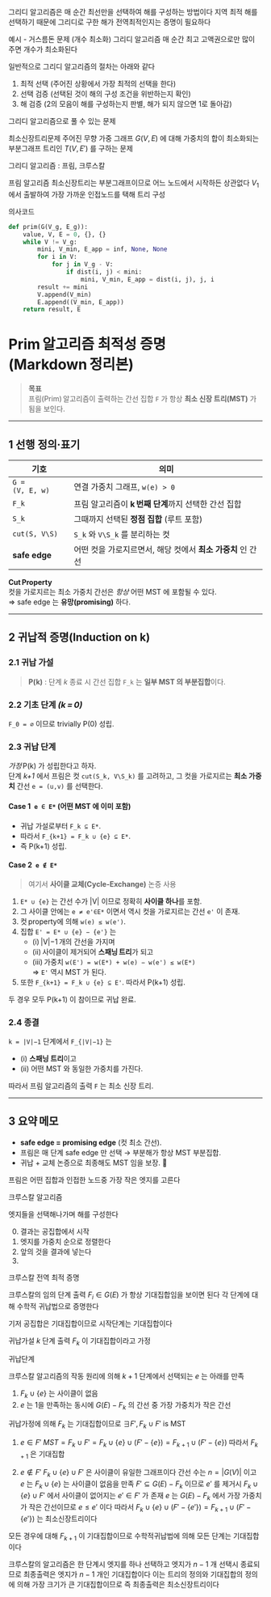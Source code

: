 그리디 알고리즘은 매 순간 최선만을 선택하여 해를 구성하는 방법이다
지역 최적 해를 선택하기 때문에 그리디로 구한 해가 전역최적인지는 증명이 필요하다

예시 - 거스름돈 문제 (개수 최소화)
그리디 알고리즘
매 순간 최고 고액권으로만 많이 주면 개수가 최소화된다

일반적으로 그리디 알고리즘의 절차는 아래와 같다
1. 최적 선택 (주어진 상황에서 가장 최적의 선택을 한다)
2. 선택 검증 (선택된 것이 해의 구성 조건을 위반하는지 확인)
3. 해 검증 (2의 모음이 해를 구성하는지 판별, 해가 되지 않으면 1로 돌아감)

그리디 알고리즘으로 풀 수 있는 문제

최소신장트리문제
주어진 무향 가중 그래프 $G(V, E)$ 에 대해 가중치의 합이 최소화되는 부분그래프 트리인 $T(V, E')$ 를 구하는 문제

그리디 알고리즘 : 프림, 크루스칼

프림 알고리즘
최소신장트리는 부분그래프이므로 어느 노드에서 시작하든 상관없다
$V_1$ 에서 출발하여 가장 가까운 인접노드를 택해 트리 구성

의사코드
```python
def prim(G(V_g, E_g)):
    value, V, E = 0, {}, {}
    while V != V_g:
        mini, V_min, E_app = inf, None, None
        for i in V:
            for j in V_g - V:
                if dist(i, j) < mini:
                    mini, V_min, E_app = dist(i, j), j, i
        result += mini
        V.append(V_min)
        E.append((V_min, E_app))
    return result, E
```

# Prim 알고리즘 최적성 증명 (Markdown 정리본)

> **목표**  
> 프림(Prim) 알고리즘이 출력하는 간선 집합 `F` 가 항상 **최소 신장 트리(MST)** 가 됨을 보인다.

---

## 1 선행 정의·표기

| 기호 | 의미 |
|------|------|
| `G = (V, E, w)` | 연결 가중치 그래프, `w(e) > 0` |
| `F_k` | 프림 알고리즘이 **k 번째 단계**까지 선택한 간선 집합 |
| `S_k` | 그때까지 선택된 **정점 집합** (루트 포함) |
| `cut(S, V\S)` | `S_k` 와 `V\S_k` 를 분리하는 컷 |
| **safe edge** | 어떤 컷을 가로지르면서, 해당 컷에서 **최소 가중치** 인 간선 |

**Cut Property**  
 컷을 가로지르는 최소 가중치 간선은 *항상* 어떤 MST 에 포함될 수 있다.  
 ⇒ safe edge 는 **유망(promising)** 하다.

---

## 2 귀납적 증명(Induction on k)

### 2.1 귀납 가설

> **P(k)** : 단계 *k* 종료 시 간선 집합 `F_k` 는 **일부 MST 의 부분집합**이다.

### 2.2 기초 단계 *(k = 0)*

`F_0 = ∅` 이므로 trivially P(0) 성립.

### 2.3 귀납 단계

*가정* P(k) 가 성립한다고 하자.  
단계 *k+1* 에서 프림은 컷 `cut(S_k, V\S_k)` 를 고려하고, 그 컷을 가로지르는 **최소 가중치** 간선 `e = (u,v)` 를 선택한다.

#### Case 1 `e ∈ E*` (어떤 MST 에 이미 포함)

- 귀납 가설로부터 `F_k ⊆ E*`.  
- 따라서 `F_{k+1} = F_k ∪ {e} ⊆ E*`.  
- 즉 P(k+1) 성립.

#### Case 2 `e ∉ E*`

> 여기서 **사이클 교체(Cycle‑Exchange)** 논증 사용

1. `E* ∪ {e}` 는 간선 수가 |V| 이므로 정확히 **사이클 하나**를 포함.  
2. 그 사이클 안에는 `e ≠ e'∈E*` 이면서 역시 컷을 가로지르는 간선 `e'` 이 존재.  
3. 컷 property에 의해 `w(e) ≤ w(e')`.  
4. 집합 `E' = E* ∪ {e} − {e'}` 는  
   * (i) |V|−1 개의 간선을 가지며  
   * (ii) 사이클이 제거되어 **스패닝 트리**가 되고  
   * (iii) 가중치 `w(E') = w(E*) + w(e) − w(e') ≤ w(E*)`  
   ⇒ `E'` 역시 MST 가 된다.  
5. 또한 `F_{k+1} = F_k ∪ {e} ⊆ E'`. 따라서 P(k+1) 성립.

두 경우 모두 P(k+1) 이 참이므로 귀납 완료.

### 2.4 종결

`k = |V|−1` 단계에서 `F_{|V|−1}` 는  
* (i) **스패닝 트리**이고  
* (ii) 어떤 MST 와 동일한 가중치를 가진다.  

따라서 프림 알고리즘의 출력 `F` 는 최소 신장 트리.

---

## 3 요약 메모

* **safe edge = promising edge** (컷 최소 간선).  
* 프림은 매 단계 safe edge 만 선택 → 부분해가 항상 MST 부분집합.  
* 귀납 + 교체 논증으로 최종해도 MST 임을 보장. 🚩

프림은 어떤 집합과 인접한 노드중 가장 작은 엣지를 고른다

크루스칼 알고리즘

엣지들을 선택해나가며 해를 구성한다

0. 결과는 공집합에서 시작
1. 엣지를 가중치 순으로 정렬한다
2. 앞의 것을 결과에 넣는다
4. 


크루스칼 전역 최적 증명

크루스칼의 임의 단계 출력 $F_{i} \in G(E)$ 가 항상 기대집합임을 보이면 된다
각 단계에 대해 수학적 귀납법으로 증명한다

기저
공집합은 기대집합이므로 시작단계는 기대집합이다

귀납가설
$k$ 단계 출력 $F_{k}$ 이 기대집합이라고 가정

귀납단계

크루스칼 알고리즘의 작동 원리에 의해
$k+1$ 단계에서 선택되는 $e$ 는 아래를 만족
1. $F_k \cup \{e\}$ 는 사이클이 없음
2. $e$ 는 1을 만족하는 동시에 $G(E) - F_k$ 의 간선 중 가장 가중치가 작은 간선

귀납가정에 의해
$F_k$ 는 기대집합이므로 $\exists F',F_k \cup F' \text{ is MST}$

1. $e \in F'$
$MST = F_k \cup F' = F_k \cup \{e\} \cup (F' - \{e\}) = F_{k+1} \cup (F' - \{e\})$
따라서 $F_{k+1}$ 은 기대집합

2. $e \notin F'$
$F_{k} \cup \{e\} \cup F'$ 은 사이클이 유일한 그래프이다 간선 수는 $n = |G(V)|$ 이고
$e$ 는 $F_k \cup \{e\}$ 는 사이클이 없음을 만족
$F' \subseteq G(E) - F_k$ 이므로
$e'$ 를 제거시 $F_{k} \cup \{e\} \cup F'$ 에서 사이클이 없어지는 $e' \in F'$ 가 존재
$e$ 는 $G(E) - F_k$ 에서 가장 가중치가 작은 간선이므로 $e \le e'$ 이다
따라서 $F_{k} \cup \{e\} \cup (F' - \{e'\}) = F_{k+1} \cup (F' - \{e'\})$ 는 최소신장트리이다

모든 경우에 대해 $F_{k+1}$ 이 기대집합이므로 수학적귀납법에 의해 모든 단계는 기대집합이다

크루스칼의 알고리즘은 한 단계시 엣지를 하나 선택하고
엣지가 $n-1$ 개 선택시 종료되므로 최종출력은 엣지가 $n-1$ 개인 기대집합이다
이는 트리의 정의와 기대집합의 정의에 의해 가장 크기가 큰 기대집합이므로 즉
최종출력은 최소신장트리이다

